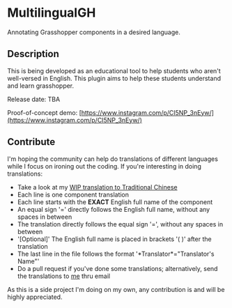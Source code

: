 # MultilingualGH
Annotating Grasshopper components in a desired language.
## Description
This is being developed as an educational tool to help students who aren't well-versed in English. This plugin aims to help these students understand and learn grasshopper.

Release date: TBA

Proof-of-concept demo: [https://www.instagram.com/p/CI5NP_3nEyw/](https://www.instagram.com/p/CI5NP_3nEyw/)
## Contribute
I'm hoping the community can help do translations of different languages while I focus on ironing out the coding.
If you're interesting in doing translations:

- Take a look at my [WIP translation to Traditional Chinese](Languages/Chinese%20Traditional)
- Each line is one component translation
- Each line starts with the **EXACT** English full name of the component
- An equal sign '=' directly follows the English full name, without any spaces in between
- The translation directly follows the equal sign '=', without any spaces in between
- '[Optional]' The English full name is placed in brackets '( )' after the translation
- The last line in the file follows the format '\*Translator\*="Translator's Name"'
- Do a pull request if you've done some translations; alternatively, send the translations to [me](https://github.com/v-xup6) thru email

As this is a side project I'm doing on my own, any contribution is and will be highly appreciated.
